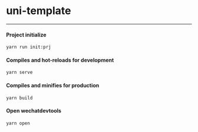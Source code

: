# uni-template

---

#### Project initialize

```
yarn run init:prj
```

#### Compiles and hot-reloads for development

```
yarn serve
```

#### Compiles and minifies for production

```
yarn build
```

#### Open wechatdevtools

```
yarn open
```
